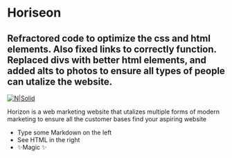 # Horiseon
## Refractored code to optimize the css and html elements. Also fixed links to correctly function. Replaced divs with better html elements, and added alts to photos to ensure all types of people can utalize the website.

[![N|Solid](./Screen%20Shot%202022-05-12%20at%209.15.00%20PM.png)](https://nodesource.com/products/nsolid)


Horizon is a web marketing website that utalizes multiple forms of modern marketing to ensure all the customer bases find  your aspiring website

- Type some Markdown on the left
- See HTML in the right
- ✨Magic ✨